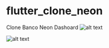 # flutter_clone_neon
Clone Banco Neon Dashoard
![alt text](https://raw.githubusercontent.com/brunoqualhato/flutter_clone_neon/master/neon1.png?token=AF4PBWU4HOE233I7GS6UYW25HJBKU)

![alt text](https://raw.githubusercontent.com/brunoqualhato/flutter_clone_neon/master/neon2.png?token=AF4PBWXXK637VQTML6QOGU25HJBL4)
